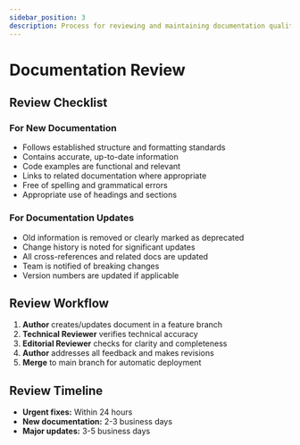 ```yaml
---
sidebar_position: 3
description: Process for reviewing and maintaining documentation quality.
---
```


# Documentation Review

## Review Checklist
### For New Documentation
-  Follows established structure and formatting standards
-  Contains accurate, up-to-date information
-  Code examples are functional and relevant
-  Links to related documentation where appropriate
-  Free of spelling and grammatical errors
-  Appropriate use of headings and sections

### For Documentation Updates
-  Old information is removed or clearly marked as deprecated
-  Change history is noted for significant updates
-  All cross-references and related docs are updated
-  Team is notified of breaking changes
-  Version numbers are updated if applicable

## Review Workflow
1. **Author** creates/updates document in a feature branch
2. **Technical Reviewer** verifies technical accuracy
3. **Editorial Reviewer** checks for clarity and completeness
4. **Author** addresses all feedback and makes revisions
5. **Merge** to main branch for automatic deployment

## Review Timeline
- **Urgent fixes:** Within 24 hours
- **New documentation:** 2-3 business days
- **Major updates:** 3-5 business days
